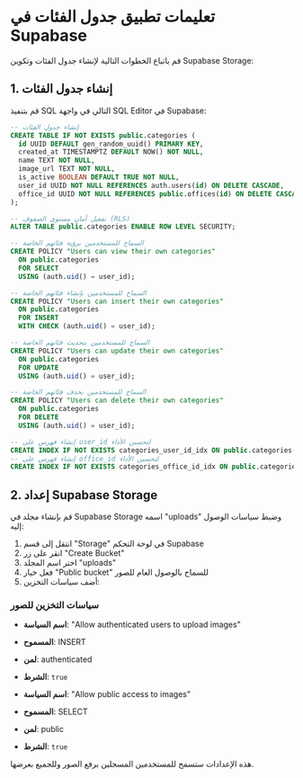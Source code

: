 # تعليمات تطبيق جدول الفئات في Supabase

قم باتباع الخطوات التالية لإنشاء جدول الفئات وتكوين Supabase Storage:

## 1. إنشاء جدول الفئات

قم بتنفيذ SQL التالي في واجهة SQL Editor في Supabase:

```sql
-- إنشاء جدول الفئات
CREATE TABLE IF NOT EXISTS public.categories (
  id UUID DEFAULT gen_random_uuid() PRIMARY KEY,
  created_at TIMESTAMPTZ DEFAULT NOW() NOT NULL,
  name TEXT NOT NULL,
  image_url TEXT NOT NULL,
  is_active BOOLEAN DEFAULT TRUE NOT NULL,
  user_id UUID NOT NULL REFERENCES auth.users(id) ON DELETE CASCADE,
  office_id UUID NOT NULL REFERENCES public.offices(id) ON DELETE CASCADE
);

-- تفعيل أمان مستوى الصفوف (RLS)
ALTER TABLE public.categories ENABLE ROW LEVEL SECURITY;

-- السماح للمستخدمين برؤية فئاتهم الخاصة
CREATE POLICY "Users can view their own categories" 
  ON public.categories 
  FOR SELECT 
  USING (auth.uid() = user_id);

-- السماح للمستخدمين بإنشاء فئاتهم الخاصة
CREATE POLICY "Users can insert their own categories" 
  ON public.categories 
  FOR INSERT 
  WITH CHECK (auth.uid() = user_id);

-- السماح للمستخدمين بتحديث فئاتهم الخاصة
CREATE POLICY "Users can update their own categories" 
  ON public.categories 
  FOR UPDATE 
  USING (auth.uid() = user_id);

-- السماح للمستخدمين بحذف فئاتهم الخاصة
CREATE POLICY "Users can delete their own categories" 
  ON public.categories 
  FOR DELETE 
  USING (auth.uid() = user_id);

-- إنشاء فهرس على user_id لتحسين الأداء
CREATE INDEX IF NOT EXISTS categories_user_id_idx ON public.categories(user_id);
-- إنشاء فهرس على office_id لتحسين الأداء
CREATE INDEX IF NOT EXISTS categories_office_id_idx ON public.categories(office_id);
```

## 2. إعداد Supabase Storage

قم بإنشاء مجلد في Supabase Storage اسمه "uploads" وضبط سياسات الوصول إليه:

1. انتقل إلى قسم "Storage" في لوحة التحكم Supabase
2. انقر على زر "Create Bucket"
3. اختر اسم المجلد "uploads"
4. فعل خيار "Public bucket" للسماح بالوصول العام للصور
5. أضف سياسات التخزين:

### سياسات التخزين للصور

- **اسم السياسة**: "Allow authenticated users to upload images"
- **المسموح**: INSERT
- **لمن**: authenticated
- **الشرط**: `true`

- **اسم السياسة**: "Allow public access to images"
- **المسموح**: SELECT
- **لمن**: public
- **الشرط**: `true`

هذه الإعدادات ستسمح للمستخدمين المسجلين برفع الصور وللجميع بعرضها. 